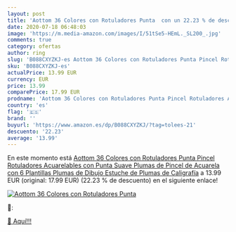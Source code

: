 ```yaml
---
layout: post
title: 'Aottom 36 Colores con Rotuladores Punta  con un 22.23 % de descuento'
date: 2020-07-18 06:48:03
image: 'https://m.media-amazon.com/images/I/51tSe5-HEmL._SL200_.jpg'
comments: true
category: ofertas
author: ring
slug: 'B088CXYZKJ-es Aottom 36 Colores con Rotuladores Punta Pincel Rotuladores...'
sku: 'B088CXYZKJ-es'
actualPrice: 13.99 EUR
currency: EUR
price: 13.99
comparePrice: 17.99 EUR
prodname: 'Aottom 36 Colores con Rotuladores Punta Pincel Rotuladores Acuarelables con Punta Suave  Plumas de Pincel de Acuarela con 6 Plantillas  Plumas de Dibujo  Estuche de Plumas de Caligrafía'
country: 'es'
flag: '🇪🇸'
brand: ''
buyurl: 'https://www.amazon.es/dp/B088CXYZKJ/?tag=tolees-21'
descuento: '22.23'
average: '13.99'
---
```


En este momento está [Aottom 36 Colores con Rotuladores Punta Pincel Rotuladores Acuarelables con Punta Suave  Plumas de Pincel de Acuarela con 6 Plantillas  Plumas de Dibujo  Estuche de Plumas de Caligrafía](https://www.amazon.es/dp/B088CXYZKJ/?tag=tolees-21) a 13.99 EUR (original: 17.99 EUR) (22.23 %  de descuento) en el siguiente enlace!

[![Aottom 36 Colores con Rotuladores Punta ](https://m.media-amazon.com/images/I/51tSe5-HEmL._SL200_.jpg)](https://www.amazon.es/dp/B088CXYZKJ/?tag=tolees-21)

🔎:


[🛒 Aquí!!!](https://www.amazon.es/dp/B088CXYZKJ/?tag=tolees-21)
